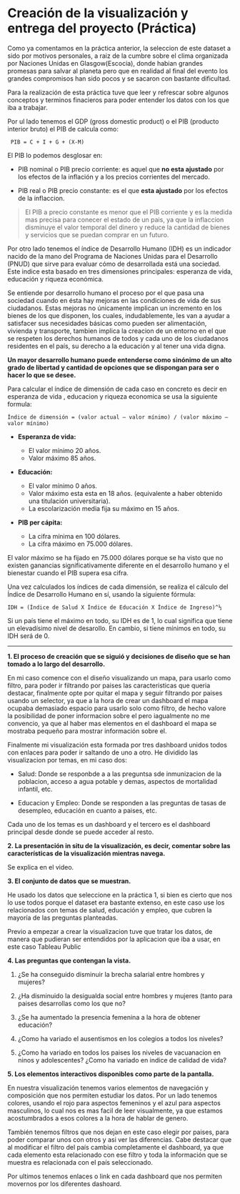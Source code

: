 # Creación de la visualización y entrega del proyecto (Práctica)

Como ya comentamos en la práctica anterior, la seleccion de este dataset a sido por motivos personales, a raiz de la cumbre sobre el clima organizada por Naciones Unidas en Glasgow(Escocia), donde habian grandes promesas para salvar al planeta pero que en realidad al final del evento los grandes compromisos han sido pocos y se sacaron con bastante dificultad.

Para la realización de esta práctica tuve que leer y refrescar sobre algunos conceptos y terminos finacieros para poder entender los datos con los que iba a trabajar.

Por ul lado tenemos el GDP (gross domestic product) o el PIB (producto interior bruto)
el PIB de calcula como:

` PIB = C + I + G + (X-M)`

El PIB lo podemos desglosar en:

- PIB nominal o PIB precio corriente: es aquel que **no esta ajustado** por los efectos de la inflación y a los precios corrientes del mercado.

- PIB real o PIB precio constante: es el que **esta ajustado** por los efectos de la inflaccion.

> El PIB a precio constante es menor que el PIB corriente y es la medida mas precisa para conecer el estado de un pais, ya que la inflaccion disminuye el valor temporal del dinero y reduce la cantidad de bienes y servicios que se puedan comprar en un futuro. 

Por otro lado tenemos el índice de Desarrollo Humano (IDH) es un indicador nacido de la mano del Programa de Naciones Unidas para el Desarrollo (PNUD) que sirve para evaluar cómo de desarrollada está una sociedad. Este indice esta basado en tres dimensiones principales: esperanza de vida, educación y riqueza económica.

Se entiende por desarrollo humano el proceso por el que pasa una sociedad cuando en ésta hay mejoras en las condiciones de vida de sus ciudadanos. Estas mejoras no únicamente implican un incremento en los bienes de los que disponen, los cuales, indudablemente, les van a ayudar a satisfacer sus necesidades básicas como pueden ser alimentación, vivienda y transporte, tambien implica la creacion de un entorno en el que se respeten los derechos humanos de todos y cada uno de los ciudadanos residentes en el país, su derecho a la educación y al tener una vida digna. 

**Un mayor desarrollo humano puede entenderse como sinónimo de un alto grado de libertad y cantidad de opciones que se dispongan para ser o hacer lo que se desee.**

Para calcular el índice de dimensión de cada caso en concreto es decir en esperanza de vida , educacion y riqueza economica se usa la siguiente formula:

`Índice de dimensión = (valor actual – valor mínimo) / (valor máximo – valor mínimo)`

* **Esperanza de vida:**
  + El valor mínimo 20 años.
  + Valor máximo 85 años.


* **Educación:**
  + El valor mínimo 0 años.
  + Valor máximo esta esta en 18 años. (equivalente a haber obtenido una titulación universitaria).
  + La escolarización media fija su máximo en 15 años.


* **PIB per cápita:**
  + La cifra mínima en 100 dólares.
  + La cifra máximo en 75.000 dólares.

El valor máximo se ha fijado en 75.000 dólares porque se ha visto que no existen ganancias significativamente diferente en el desarrollo humano y el bienestar cuando el PIB supera esa cifra.

Una vez calculados los índices de cada dimensión, se realiza el cálculo del Índice de Desarrollo Humano en sí, usando la siguiente fórmula:

`IDH = (Índice de Salud X Índice de Educación X Índice de Ingreso)^⅓`

Si un país tiene el máximo en todo, su IDH es de 1, lo cual significa que tiene un elevadísimo nivel de desarollo. En cambio, si tiene mínimos en todo, su IDH será de 0.

***

**1. El proceso de creación que se siguió y decisiones de diseño que se han tomado a lo largo del desarrollo.**

En mi caso comence con el diseño visualizando un mapa, para usarlo como filtro, para poder ir filtrando por paises las caracteristicas que queria destacar, finalmente opte por quitar el mapa y seguir filtrando por paises usando un selector, ya que a la hora de crear un dashboard el mapa ocupaba demasiado espacio para usarlo solo como filtro, de hecho valore la posibilidad de poner informacion sobre el pero iagualmente no me convencio, ya que al haber mas elementos en el dashboard el mapa se mostraba pequeño para mostrar información sobre el.

Finalmente mi visualización esta formada por tres dashboard unidos todos con enlaces para poder ir saltando de uno a otro. He dividido las visualizacion por temas, en mi caso dos:
- Salud: Donde se responbde a a las preguntsa sde inmunizacion de la poblacion, acceso a agua potable y demas, aspectos de mortalidad infantil, etc.

- Educacion y Empleo: Donde se responden a las preguntas de tasas de desempleo, educación en cuanto a paises, etc.

Cada uno de los temas es un dashboard y el tercero es el dashboard principal desde donde se puede acceder al resto.

**2. La presentación in situ de la visualización, es decir, comentar sobre las características de la visualización mientras navega.**

Se explica en el video.

**3. El conjunto de datos que se muestran.**

He usado los datos que seleccione en la práctica 1, si bien es cierto que nos lo use todos porque el dataset era bastante extenso, en este caso use los relacionados con temas de salud, educación y empleo, que cubren la mayoría de las preguntas planteadas.

Previo a empezar a crear la visualizacion tuve que tratar  los datos, de manera que pudieran ser entendidos por la aplicacion que iba a usar, en este caso Tableau Public

**4. Las preguntas que contengan la vista.**

1. ¿Se ha conseguido disminuir la brecha salarial entre hombres y mujeres?

2. ¿Ha disminuido la desigualda social entre hombres y mujeres (tanto para paises desarrollas como los que no?

3. ¿Se ha aumentado la presencia femenina a la hora de obtener educación?

4. ¿Como ha variado el ausentismos en los colegios a todos los niveles?

6. ¿Como ha variado en todos los paises los niveles de vacuanacion en ninos y adolescentes? ¿Como ha variado en indice de calidad de vida?

**5. Los elementos interactivos disponibles como parte de la pantalla.**

En nuestra visualización tenemos varios elementos de navegación y composición que nos permiten estudiar los datos. Por un lado tenemos colores, usando el rojo para aspectos femeninos y el azul para aspectos  masculinos, lo cual nos es mas facil de leer visualmente, ya que estamos acostumbrados a esos colores a la hora de hablar de genero.

También tenemos filtros que nos dejan en este caso elegir por paises, para poder comparar unos con otros y asi ver las diferencias.
Cabe destacar que al modificar el filtro del país cambia completamente el dashboard, ya que cada elemento esta relacionado con ese filtro y toda la información que se muestra es relacionada con el país seleccionado.

Por ultimos tenemos enlaces o link en cada dashboard que nos permiten movernos por los diferentes dashoard.
